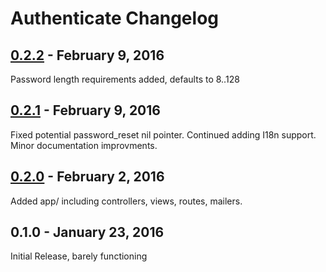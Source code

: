 # Authenticate Changelog

## [0.2.2] - February 9, 2016

Password length requirements added, defaults to 8..128

[0.2.2]: https://github.com/tomichj/authenticate/compare/v0.2.1...v0.2.2



## [0.2.1] - February 9, 2016

Fixed potential password_reset nil pointer.
Continued adding I18n support.
Minor documentation improvments.

[0.2.1]: https://github.com/tomichj/authenticate/compare/v0.2.0...v0.2.1



## [0.2.0] - February 2, 2016

Added app/ including controllers, views, routes, mailers.

[0.2.0]: https://github.com/tomichj/authenticate/compare/v0.1.0...v0.2.0



## 0.1.0 - January 23, 2016

Initial Release, barely functioning

